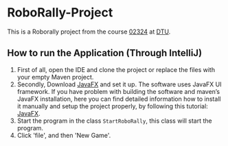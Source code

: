 # RoboRally-Project

This is a Roborally project from the course [02324](https://kurser.dtu.dk/course/02324) at [DTU](https://www.dtu.dk/).

## How to run the Application (Through IntelliJ)
1. First of all, open the IDE and clone the project or replace the files with your empty Maven project.
2. Secondly, Download [JavaFX](https://gluonhq.com/products/javafx/) and set it up. The software uses JavaFX UI framework. If you have problem with building the software and maven’s JavaFX installation, here you can find detailed information how to install it manually and setup the project properly, by following this tutorial: [JavaFX](https://openjfx.io/openjfx-docs/#IDE-Intellij). 
3. Start the program in the class `StartRoboRally`, this class will start the program.
4. Click 'file', and then 'New Game'.
